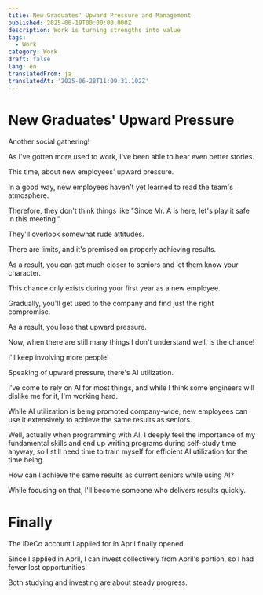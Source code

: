 ```yaml
---
title: New Graduates' Upward Pressure and Management
published: 2025-06-19T00:00:00.000Z
description: Work is turning strengths into value
tags:
  - Work
category: Work
draft: false
lang: en
translatedFrom: ja
translatedAt: '2025-06-28T11:09:31.102Z'
---
```

# New Graduates' Upward Pressure

Another social gathering!

As I've gotten more used to work, I've been able to hear even better stories.

This time, about new employees' upward pressure.

In a good way, new employees haven't yet learned to read the team's atmosphere.

Therefore, they don't think things like "Since Mr. A is here, let's play it safe in this meeting."

They'll overlook somewhat rude attitudes.

There are limits, and it's premised on properly achieving results.

As a result, you can get much closer to seniors and let them know your character.

This chance only exists during your first year as a new employee.

Gradually, you'll get used to the company and find just the right compromise.

As a result, you lose that upward pressure.

Now, when there are still many things I don't understand well, is the chance!

I'll keep involving more people!

Speaking of upward pressure, there's AI utilization.

I've come to rely on AI for most things, and while I think some engineers will dislike me for it, I'm working hard.

While AI utilization is being promoted company-wide, new employees can use it extensively to achieve the same results as seniors.

Well, actually when programming with AI, I deeply feel the importance of my fundamental skills and end up writing programs during self-study time anyway, so I still need time to train myself for efficient AI utilization for the time being.

How can I achieve the same results as current seniors while using AI?

While focusing on that, I'll become someone who delivers results quickly.

# Finally

The iDeCo account I applied for in April finally opened.

Since I applied in April, I can invest collectively from April's portion, so I had fewer lost opportunities!

Both studying and investing are about steady progress.
